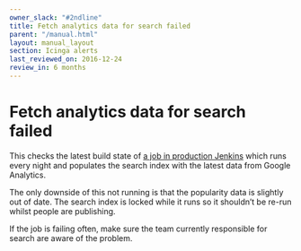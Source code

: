 ```yaml
---
owner_slack: "#2ndline"
title: Fetch analytics data for search failed
parent: "/manual.html"
layout: manual_layout
section: Icinga alerts
last_reviewed_on: 2016-12-24
review_in: 6 months
---
```


# Fetch analytics data for search failed

This checks the latest build state of [a job in production
Jenkins](https://deploy.publishing.service.gov.uk/job/search-fetch-analytics-data/)
which runs every night and populates the search index with the latest data from
Google Analytics.

The only downside of this not running is that the popularity data is slightly
out of date. The search index is locked while it runs so it shouldn’t be re-run
whilst people are publishing.

If the job is failing often, make sure the team currently responsible for search
are aware of the problem.

